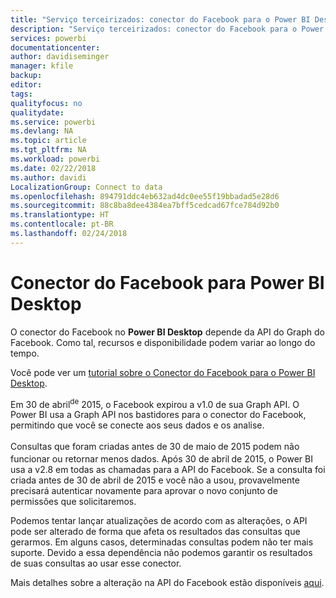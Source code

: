 ```yaml
---
title: "Serviço terceirizados: conector do Facebook para o Power BI Desktop"
description: "Serviço terceirizados: conector do Facebook para o Power BI Desktop"
services: powerbi
documentationcenter: 
author: davidiseminger
manager: kfile
backup: 
editor: 
tags: 
qualityfocus: no
qualitydate: 
ms.service: powerbi
ms.devlang: NA
ms.topic: article
ms.tgt_pltfrm: NA
ms.workload: powerbi
ms.date: 02/22/2018
ms.author: davidi
LocalizationGroup: Connect to data
ms.openlocfilehash: 894791ddc4eb632ad4dc0ee55f19bbadad5e28d6
ms.sourcegitcommit: 88c8ba8dee4384ea7bff5cedcad67fce784d92b0
ms.translationtype: HT
ms.contentlocale: pt-BR
ms.lasthandoff: 02/24/2018
---
```

# <a name="facebook-connector-for-power-bi-desktop"></a>Conector do Facebook para Power BI Desktop
O conector do Facebook no **Power BI Desktop** depende da API do Graph do Facebook. Como tal, recursos e disponibilidade podem variar ao longo do tempo.

Você pode ver um [tutorial sobre o Conector do Facebook para o Power BI Desktop](desktop-tutorial-facebook-analytics.md).

Em 30 de abril<sup>de</sup> 2015, o Facebook expirou a v1.0 de sua Graph API. O Power BI usa a Graph API nos bastidores para o conector do Facebook, permitindo que você se conecte aos seus dados e os analise.

Consultas que foram criadas antes de 30 de maio<sup> </sup>de 2015 podem não funcionar ou retornar menos dados. Após 30 de abril<sup> </sup>de 2015, o Power BI usa a v2.8 em todas as chamadas para a API do Facebook. Se a consulta foi criada antes de 30 de abril de 2015 e você não a usou, provavelmente precisará autenticar novamente para aprovar o novo conjunto de permissões que solicitaremos.

Podemos tentar lançar atualizações de acordo com as alterações, o API pode ser alterado de forma que afeta os resultados das consultas que gerarmos. Em alguns casos, determinadas consultas podem não ter mais suporte. Devido a essa dependência não podemos garantir os resultados de suas consultas ao usar esse conector.

Mais detalhes sobre a alteração na API do Facebook estão disponíveis [aqui](https://developers.facebook.com/docs/apps/changelog#v2_0).

